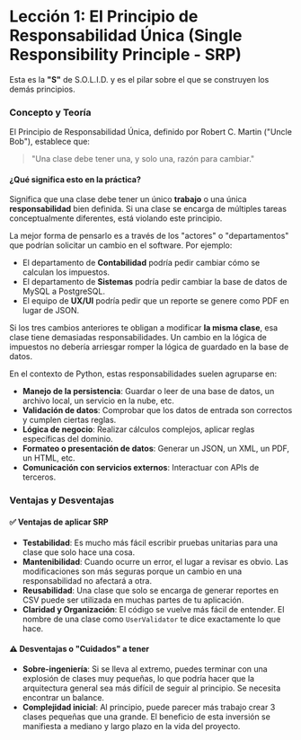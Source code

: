 # Lección 1: El Principio de Responsabilidad Única (Single Responsibility Principle - SRP)

Esta es la **"S"** de S.O.L.I.D. y es el pilar sobre el que se construyen los demás principios.

### Concepto y Teoría

El Principio de Responsabilidad Única, definido por Robert C. Martin ("Uncle Bob"), establece que:

> "Una clase debe tener una, y solo una, razón para cambiar."

#### ¿Qué significa esto en la práctica?

Significa que una clase debe tener un único **trabajo** o una única **responsabilidad** bien definida. Si una clase se encarga de múltiples tareas conceptualmente diferentes, está violando este principio.

La mejor forma de pensarlo es a través de los "actores" o "departamentos" que podrían solicitar un cambio en el software. Por ejemplo:
* El departamento de **Contabilidad** podría pedir cambiar cómo se calculan los impuestos.
* El departamento de **Sistemas** podría pedir cambiar la base de datos de MySQL a PostgreSQL.
* El equipo de **UX/UI** podría pedir que un reporte se genere como PDF en lugar de JSON.

Si los tres cambios anteriores te obligan a modificar **la misma clase**, esa clase tiene demasiadas responsabilidades. Un cambio en la lógica de impuestos no debería arriesgar romper la lógica de guardado en la base de datos.

En el contexto de Python, estas responsabilidades suelen agruparse en:

* **Manejo de la persistencia**: Guardar o leer de una base de datos, un archivo local, un servicio en la nube, etc.
* **Validación de datos**: Comprobar que los datos de entrada son correctos y cumplen ciertas reglas.
* **Lógica de negocio**: Realizar cálculos complejos, aplicar reglas específicas del dominio.
* **Formateo o presentación de datos**: Generar un JSON, un XML, un PDF, un HTML, etc.
* **Comunicación con servicios externos**: Interactuar con APIs de terceros.

### Ventajas y Desventajas

#### ✅ Ventajas de aplicar SRP

* **Testabilidad**: Es mucho más fácil escribir pruebas unitarias para una clase que solo hace una cosa.
* **Mantenibilidad**: Cuando ocurre un error, el lugar a revisar es obvio. Las modificaciones son más seguras porque un cambio en una responsabilidad no afectará a otra.
* **Reusabilidad**: Una clase que solo se encarga de generar reportes en CSV puede ser utilizada en muchas partes de tu aplicación.
* **Claridad y Organización**: El código se vuelve más fácil de entender. El nombre de una clase como `UserValidator` te dice exactamente lo que hace.

#### ⚠️ Desventajas o "Cuidados" a tener

* **Sobre-ingeniería**: Si se lleva al extremo, puedes terminar con una explosión de clases muy pequeñas, lo que podría hacer que la arquitectura general sea más difícil de seguir al principio. Se necesita encontrar un balance.
* **Complejidad inicial**: Al principio, puede parecer más trabajo crear 3 clases pequeñas que una grande. El beneficio de esta inversión se manifiesta a mediano y largo plazo en la vida del proyecto.